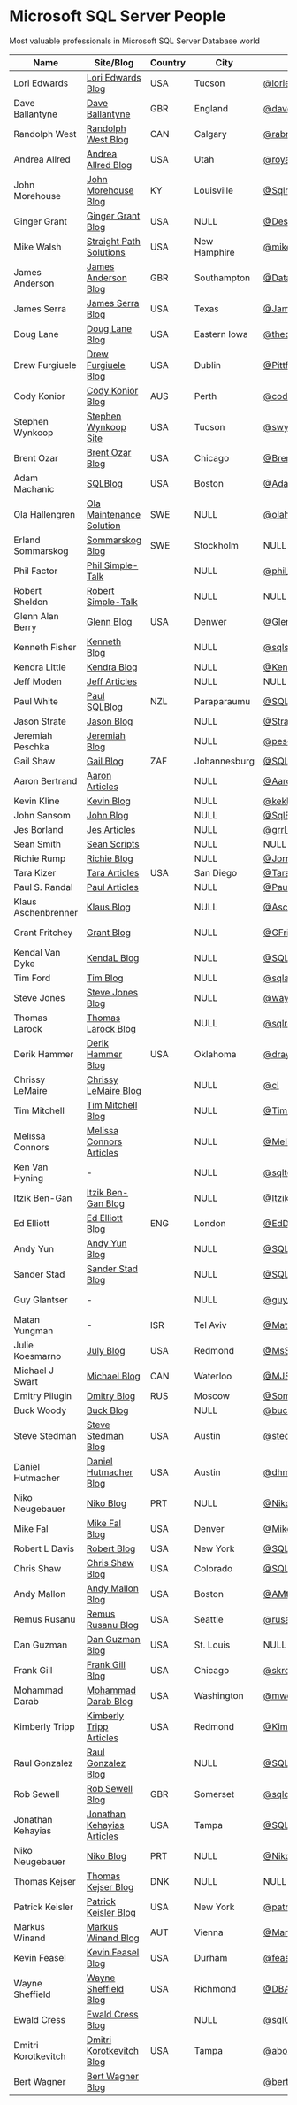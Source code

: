 # Microsoft SQL Server People
Most valuable professionals in Microsoft SQL Server Database world

| Name                | Site/Blog                    | Country | City             | Twitter            | Email                             | MVP | MVP page           |
|---------------------|------------------------------|---------|------------------|--------------------|-----------------------------------|----:|--------------------|
| Lori Edwards        | [Lori Edwards Blog]          | USA     | Tucson           | [@loriedwards]     | NULL                              | 0   | -                  |
| Dave Ballantyne     | [Dave Ballantyne]            | GBR     | England          | [@davebally]       | NULL                              | 0   | -                  |
| Randolph West       | [Randolph West Blog]         | CAN     | Calgary          | [@rabryst]         | NULL                              | 1   | [Randolph MVP]     |
| Andrea Allred       | [Andrea Allred Blog]         | USA     | Utah             | [@royalsql]        | NULL                              | 0   | -                  |
| John Morehouse      | [John Morehouse Blog]        | KY      | Louisville       | [@SqlrUs]          | NULL                              | 0   | -                  |
| Ginger Grant        | [Ginger Grant Blog]          | USA     | NULL             | [@DesertIsleSQL]   | NULL                              | 2   | [Grant MVP]        |
| Mike Walsh          | [Straight Path Solutions]    | USA     | New Hamphire     | [@mike_walsh]      | NULL                              | 7   | [Walsh MVP]        |
| James Anderson      | [James Anderson Blog]        | GBR     | Southampton      | [@DatabaseAvenger] | NULL                              | 0   | -                  |
| James Serra         | [James Serra Blog]           | USA     | Texas            | [@JamesSerra]      | NULL                              | 0   | -                  |
| Doug Lane           | [Doug Lane Blog]             | USA     | Eastern Iowa     | [@thedouglane]     | NULL                              | 0   | -                  |
| Drew Furgiuele      | [Drew Furgiuele Blog]        | USA     | Dublin           | [@Pittfurg]        | NULL                              | 0   | -                  |
| Cody Konior         | [Cody Konior Blog]           | AUS     | Perth            | [@codykonior]      | NULL                              | 0   | -                  |
| Stephen Wynkoop     | [Stephen Wynkoop Site]       | USA     | Tucson           | [@swynk]           | NULL                              | 0   | -                  |
| Brent Ozar          | [Brent Ozar Blog]            | USA     | Chicago          | [@BrentO]          | help@brentozar.com                | 7   | [Ozar MVP]         |
| Adam Machanic       | [SQLBlog]                    | USA     | Boston           | [@AdamMachanic]    | NULL                              | 12  | [Machanic MVP]     |
| Ola Hallengren      | [Ola Maintenance Solution]   | SWE     | NULL             | [@olahallengren]   | ola@hallengren.com                | 3   | [Hallengren MVP]   |
| Erland Sommarskog   | [Sommarskog Blog]            | SWE     | Stockholm        | NULL               | esquel@sommarskog.se              | 13  | [Sommarskog MVP]   |
| Phil Factor         | [Phil Simple-Talk]           |         | NULL             | [@phil_factor]     | NULL                              | 0   | -                  |
| Robert Sheldon      | [Robert Simple-Talk]         |         | NULL             | NULL               | NULL                              | 0   | -                  |
| Glenn Alan Berry    | [Glenn Blog]                 | USA     | Denwer           | [@GlennAlanBerry]  | glenn@SQLskills.com               | 10  | [Berry MVP]        |
| Kenneth Fisher      | [Kenneth Blog]               |         | NULL             | [@sqlstudent144]   | sqlstudent144@gmail.com           | 0   | -                  |
| Kendra Little       | [Kendra Blog]                |         | NULL             | [@Kendra_Little]   | NULL                              | 4   | [Little MVP]       |
| Jeff Moden          | [Jeff Articles]              |         | NULL             | NULL               | NULL                              | 8   | [Moden MVP]        |
| Paul White          | [Paul SQLBlog]               | NZL     | Paraparaumu      | [@SQL_Kiwi]        | SQLkiwi@gmail.com                 | 5   | [White MVP]        |
| Jason Strate        | [Jason Blog]                 |         | NULL             | [@StrateSQL]       | NULL                              | 7   | [Strate MVP]       |
| Jeremiah Peschka    | [Jeremiah Blog]              |         | NULL             | [@peschkaj]        | jeremiah.peschka@gmail.com        | 5   | [Peschka MVP]      |
| Gail Shaw           | [Gail Blog]                  | ZAF     | Johannesburg     | [@SQLintheWild]    | NULL                              | 8   | [Shaw MVP]         |
| Aaron Bertrand      | [Aaron Articles]             |         | NULL             | [@AaronBertrand]   | NULL                              | 19  | [Bertrand MVP]     |
| Kevin Kline         | [Kevin Blog]                 |         | NULL             | [@kekline]         | kevin_e_kline@yahoo.com           | 13  | [Kline MVP]        |
| John Sansom         | [John Blog]                  |         | NULL             | [@SqlBrit]         | NULL                              | 0   | -                  |
| Jes Borland         | [Jes Articles]               |         | NULL             | [@grrl_geek]       | NULL                              | 4   | [Borland MVP]      |
| Sean Smith          | [Sean Scripts]               |         | NULL             | NULL               | NULL                              | 0   | -                  |
| Richie Rump         | [Richie Blog]                |         | NULL             | [@Jorriss]         | NULL                              | 0   | -                  |
| Tara Kizer          | [Tara Articles]              | USA     | San Diego        | [@TaraKizer]       | NULL                              | 9   | [Kizer MVP]        |
| Paul S. Randal      | [Paul Articles]              |         | NULL             | [@PaulRandal]      | paul@sqlskills.com                | 8   | [Randal MVP]       |
| Klaus Aschenbrenner | [Klaus Blog]                 |         | NULL             | [@Aschenbrenner]   | klaus.aschenbrenner@sqlpassion.at | 0   | -                  |
| Grant Fritchey      | [Grant Blog]                 |         | NULL             | [@GFritchey]       | NULL                              | 7   | [Fritchey MVP]     |
| Kendal Van Dyke     | [KendaL Blog]                |         | NULL             | [@SQLDBA]          | NULL                              | 0   | -                  |
| Tim Ford            | [Tim Blog]                   |         | NULL             | [@sqlagentman]     | NULL                              | 7   | [Ford MVP]         |
| Steve Jones         | [Steve Jones Blog]           |         | NULL             | [@way0utwest]      | NULL                              | 9   | [Jones MVP]        |
| Thomas Larock       | [Thomas Larock Blog]         |         | NULL             | [@sqlrockstar]     | NULL                              | 7   | [LaRock MVP]       |
| Derik Hammer        | [Derik Hammer Blog]          | USA     | Oklahoma         | [@drayhammer]      | NULL                              | 1   | [Derik MVP]        |
| Chrissy LeMaire     | [Chrissy LeMaire Blog]       |         | NULL             | [@cl]              | NULL                              | 1   | [LeMaire MVP]      |
| Tim Mitchell        | [Tim Mitchell Blog]          |         | NULL             | [@Tim_Mitchell]    | NULL                              | 7   | [Mitchell MVP]     |
| Melissa Connors     | [Melissa Connors Articles]   |         | NULL             | [@MelikaNoKaOi]    | NULL                              | 0   | -                  |
| Ken Van Hyning      | -                            |         | NULL             | [@sqltoolsguy]     | NULL                              | 0   | -                  |
| Itzik Ben-Gan       | [Itzik Ben-Gan Blog]         |         | NULL             | [@ItzikBenGan]     | NULL                              | 17  | [Ben-Gan MVP]      |
| Ed Elliott          | [Ed Elliott Blog]            | ENG     | London           | [@EdDebug]         | ed.elliott@outlook.com            | 0   | -                  |
| Andy Yun            | [Andy Yun Blog]              |         | NULL             | [@SQLBek]          | NULL                              | 0   | -                  |
| Sander Stad         | [Sander Stad Blog]           |         | NULL             | [@SQLStad]         | NULL                              | 0   | -                  |
| Guy Glantser        | -                            |         | NULL             | [@guy_glantser]    | NULL                              | 2   | [Glantser MVP]     |
| Matan Yungman       | -                            | ISR     | Tel Aviv         | [@MatanYungman]    | NULL                              | 0   | [Yungman MVP]      |
| Julie Koesmarno     | [July Blog]                  | USA     | Redmond          | [@MsSQLGirl]       | NULL                              | 0   | -                  |
| Michael J Swart     | [Michael Blog]               | CAN     | Waterloo         | [@MJSwart]         | NULL                              | 5   | [Swart MVP]        |
| Dmitry Pilugin      | [Dmitry Blog]                | RUS     | Moscow           | [@SomewereSomehow] | pilugin@inbox.ru                  | 3   | [Pilugin MVP]      |
| Buck Woody          | [Buck Blog]                  |         | NULL             | [@buckwoodymsft]   | NULL                              | 0   | -                  |
| Steve Stedman       | [Steve Stedman Blog]         | USA     | Austin           | [@stedman]         | NULL                              | 0   | -                  |
| Daniel Hutmacher    | [Daniel Hutmacher Blog]      | USA     | Austin           | [@dhmacher]        | NULL                              | 0   | -                  |
| Niko Neugebauer     | [Niko Blog]                  | PRT     | NULL             | [@NikoNeugebauer]  | niko@nikoport.com                 | 0   | -                  |
| Mike Fal            | [Mike Fal Blog]              | USA     | Denver           | [@Mike_Fal]        | NULL                              | 0   | -                  |
| Robert L Davis      | [Robert Blog]                | USA     | New York         | [@SQLSoldier]      | NULL                              | 3   | [Davis MVP]        |
| Chris Shaw          | [Chris Shaw Blog]            | USA     | Colorado         | [@SQLShaw]         | NULL                              | 8   | [Shaw MVP]         |
| Andy Mallon         | [Andy Mallon Blog]           | USA     | Boston           | [@AMtwo]           | NULL                              | 0   | -                  |
| Remus Rusanu        | [Remus Rusanu Blog]          | USA     | Seattle          | [@rusanu]          | NULL                              | 0   | -                  |
| Dan Guzman          | [Dan Guzman Blog]            | USA     | St. Louis        | NULL               | NULL                              | 15  | [Guzman MVP]       |
| Frank Gill          | [Frank Gill Blog]            | USA     | Chicago          | [@skreebydba]      | NULL                              | 0   | -                  |
| Mohammad Darab      | [Mohammad Darab Blog]        | USA     | Washington       | [@mwdarab]         | NULL                              | 0   | -                  |
| Kimberly Tripp      | [Kimberly Tripp Articles]    | USA     | Redmond          | [@KimberlyLTripp]  | NULL                              | 13  | [Kimberly MVP]     |
| Raul Gonzalez       | [Raul Gonzalez Blog]         |         | NULL             | [@SQLDoubleG]      | NULL                              | 0   | -                  |
| Rob Sewell          | [Rob Sewell Blog]            | GBR     | Somerset         | [@sqldbawithbeard] | NULL                              | 1   | [Swell MVP]        |
| Jonathan Kehayias   | [Jonathan Kehayias Articles] | USA     | Tampa            | [@SQLPoolBoy]      | NULL                              | 9   | [Kehayias MVP]     |
| Niko Neugebauer     | [Niko Blog]                  | PRT     | NULL             | [@NikoNeugebauer]  | NULL                              | 6   | [Neugebauer MVP]   |
| Thomas Kejser       | [Thomas Kejser Blog]         | DNK     | NULL             | NULL               | thomas@kejser.org                 | 0   | -                  |
| Patrick Keisler     | [Patrick Keisler Blog]       | USA     | New York         | [@patrickkeisler]  | NULL                              | 0   | -                  |
| Markus Winand       | [Markus Winand Blog]         | AUT     | Vienna           | [@MarkusWinand]    | NULL                              | 0   | -                  |
| Kevin Feasel        | [Kevin Feasel Blog]          | USA     | Durham           | [@feaselkl]        | NULL                              | 2   | [Feasel MVP]       |
| Wayne Sheffield     | [Wayne Sheffield Blog]       | USA     | Richmond         | [@DBAWayne]        | NULL                              | 1   | [Sheffield MVP]    |
| Ewald Cress         | [Ewald Cress Blog]           |         | NULL             | [@sqlOnIce]        | NULL                              | 0   |                    |
| Dmitri Korotkevitch | [Dmitri Korotkevitch Blog]   | USA     | Tampa            | [@aboutsqlserver]  | dk@aboutsqlserver.com             | 6   | [Korotkevitch MVP] |
| Bert Wagner         | [Bert Wagner Blog]           |         |                  | [@bertwagner]      | NULL                              | 0   |                    |

[Stephen Wynkoop Site]:https://www.sswug.org/
[Cody Konior Blog]:https://www.codykonior.com/categories/#sql
[Drew Furgiuele Blog]:http://port1433.com/
[Doug Lane Blog]:http://www.douglane.net/blog/
[James Serra Blog]:http://www.jamesserra.com/
[James Anderson Blog]:http://thedatabaseavenger.com/
[Straight Path Solutions]:https://straightpathsql.com/
[Ginger Grant Blog]:http://www.desertislesql.com/wordpress1/
[John Morehouse Blog]:http://sqlrus.com/
[Andrea Allred Blog]:https://royalsql.com/
[Randolph West Blog]:https://rabryst.ca/
[Dave Ballantyne]:clearskysql.co.uk/
[Lori Edwards Blog]:https://blogs.sentryone.com/author/LoriEdwards/
[Brent Ozar Blog]:http://www.brentozar.com/
[SQLBlog]:http://sqlblog.com/
[Ola Maintenance Solution]:https://ola.hallengren.com/
[Sommarskog Blog]:http://www.sommarskog.se/
[Phil Simple-Talk]:https://www.red-gate.com/simple-talk/author/phil-factor/
[Robert Simple-Talk]:https://www.simple-talk.com/author/robert-sheldon/
[Glenn Blog]:https://sqlserverperformance.wordpress.com/
[Kenneth Blog]:http://sqlstudies.com/
[Kendra Blog]:http://www.littlekendra.com/
[Jeff Articles]:http://www.sqlservercentral.com/Authors/Articles/Jeff_Moden/80567/
[Paul SQLBlog]:http://sqlblog.com/blogs/paul_white/
[Jason Blog]:http://www.jasonstrate.com/
[Jeremiah Blog]:http://facility9.com/
[Gail Blog]:http://sqlinthewild.co.za
[Aaron Articles]:http://sqlperformance.com/author/abertrand
[Kevin Blog]:http://kevinekline.com/
[Robert Blog]:http://www.sqlapprentice.net/
[John Blog]:http://www.johnsansom.com/
[Jes Articles]:http://blogs.lessthandot.com/index.php/author/grrlgeek/
[Sean Scripts]:http://www.sqlservercentral.com/Authors/Scripts/Sean_Smith/776614/
[Richie Blog]:http://www.jorriss.net/
[Tara Articles]:https://www.brentozar.com/archive/author/tara/
[Paul Articles]:http://www.sqlskills.com/blogs/paul/
[Klaus Blog]:https://www.sqlpassion.at
[Grant Blog]:http://www.scarydba.com/
[Kendal Blog]:http://www.kendalvandyke.com/
[Tim Blog]:http://thesqlagentman.com/
[Steve Jones Blog]:https://voiceofthedba.wordpress.com/
[Thomas Larock Blog]:http://thomaslarock.com/
[Mike Fal Blog]:http://www.mikefal.net
[Derik Hammer Blog]:http://www.sqlhammer.com/
[Chrissy LeMaire Blog]:https://blog.netnerds.net/author/chrissy/
[Tim Mitchell Blog]:https://www.timmitchell.net
[Melissa Connors Articles]:http://blogs.sqlsentry.com/author/melissaconnors/
[Itzik Ben-Gan Blog]:http://tsql.solidq.com/
[Ed Elliott Blog]:https://the.agilesql.club/Blogs/Ed-Elliott/
[Andy Yun Blog]:https://sqlbek.wordpress.com
[Sander Stad Blog]:http://www.sqlstad.nl
[July Blog]:http://www.mssqlgirl.com/
[Michael Blog]:http://michaeljswart.com/
[Dmitry Blog]:http://www.queryprocessor.com/
[Buck Blog]:https://thelonedba.wordpress.com/
[Steve Stedman Blog]:http://stevestedman.com
[Daniel Hutmacher Blog]:https://sqlsunday.com
[Niko Blog]:http://www.nikoport.com
[Mike Fal Blog]:http://www.mikefal.net/
[Robert Blog]:http://www.sqlsoldier.com/wp/
[Chris Shaw Blog]:https://chrisshaw.wordpress.com
[Andy Mallon Blog]:http://www.am2.co/
[Remus Rusanu Blog]:http://rusanu.com/
[Dan Guzman Blog]:http://www.dbdelta.com/
[Frank Gill Blog]:https://skreebydba.com/
[Mohammad Darab Blog]:https://mohammaddarab.com/blog/
[Kimberly Tripp Articles]:https://www.sqlskills.com/blogs/kimberly/
[Raul Gonzalez Blog]:http://www.sqldoubleg.com
[Rob Sewell Blog]:https://sqldbawithabeard.com/
[Jonathan Kehayias Articles]:https://www.sqlskills.com/blogs/jonathan/
[Niko Blog]:http://www.nikoport.com
[Thomas Kejser Blog]:http://kejser.org/
[Patrick Keisler Blog]:http://www.patrickkeisler.com
[Markus Winand Blog]:http://use-the-index-luke.com
[Kevin Feasel Blog]:https://36chambers.wordpress.com/
[Wayne Sheffield Blog]:http://blog.waynesheffield.com/
[Ewald Cress Blog]:http://sqlonice.com
[Dmitri Korotkevitch Blog]:http://aboutsqlserver.com/
[Bert Wagner Blog]:https://blog.bertwagner.com/

[@swynk]:https://twitter.com/swynk
[@codykonior]:https://twitter.com/codykonior
[@Pittfurg]:https://twitter.com/pittfurg
[@thedouglane]:https://twitter.com/thedouglane
[@JamesSerra]:https://twitter.com/jamesserra
[@DatabaseAvenger]:https://twitter.com/databaseavenger
[@mike_walsh]:https://twitter.com/mike_walsh
[@DesertIsleSQL]:https://twitter.com/desertislesql
[@SqlrUs]:https://twitter.com/sqlrus
[@RoyalSQL]:https://twitter.com/royalsql
[@rabryst]:https://twitter.com/rabryst
[@davebally]:https://twitter.com/davebally
[@loriedwards]:https://twitter.com/loriedwards
[@BrentO]:https://twitter.com/BrentO
[@AdamMachanic]:https://twitter.com/AdamMachanic
[@olahallengren]:https://twitter.com/olahallengren
[@phil_factor]:https://twitter.com/phil_factor
[@GlennAlanBerry]:https://twitter.com/GlennAlanBerry
[@sqlstudent144]:https://twitter.com/sqlstudent144
[@Kendra_Little]:https://twitter.com/Kendra_Little
[@SQL_Kiwi]:https://twitter.com/SQL_Kiwi
[@StrateSQL]:https://twitter.com/StrateSQL
[@peschkaj]:https://twitter.com/peschkaj
[@SQLintheWild]:https://twitter.com/SQLintheWild
[@AaronBertrand]:https://twitter.com/AaronBertrand
[@kekline]:https://twitter.com/kekline
[@SqlBrit]:https://twitter.com/SqlBrit
[@grrl_geek]:https://twitter.com/grrl_geek
[@Jorriss]:https://twitter.com/Jorriss
[@TaraKizer]:https://twitter.com/TaraKizer
[@PaulRandal]:https://twitter.com/PaulRandal
[@Aschenbrenner]:https://twitter.com/Aschenbrenner
[@GFritchey]:https://twitter.com/GFritchey
[@SQLDBA]:https://twitter.com/SQLDBA
[@sqlagentman]:https://twitter.com/sqlagentman
[@way0utwest]:https://twitter.com/way0utwest
[@sqlrockstar]:https://twitter.com/sqlrockstar
[@Mike_Fal]:https://twitter.com/Mike_Fal
[@drayhammer]:https://twitter.com/drayhammer
[@cl]:https://twitter.com/cl
[@Tim_Mitchell]:https://twitter.com/Tim_Mitchell
[@MelikaNoKaOi]:https://twitter.com/MelikaNoKaOi
[@sqltoolsguy]:https://twitter.com/sqltoolsguy
[@ItzikBenGan]:https://twitter.com/ItzikBenGan
[@EdDebug]:https://twitter.com/EdDebug
[@SQLBek]:https://twitter.com/SQLBek
[@SQLStad]:https://twitter.com/SQLStad
[@guy_glantser]:https://twitter.com/guy_glantser
[@MatanYungman]:https://twitter.com/MatanYungman
[@MsSQLGirl]:https://twitter.com/MsSQLGirl
[@MJSwart]:https://twitter.com/MJSwart
[@SomewereSomehow]:https://twitter.com/SomewereSomehow
[@buckwoodymsft]:https://twitter.com/buckwoodymsft
[@stedman]:https://twitter.com/stedman
[@dhmacher]:https://twitter.com/dhmacher
[@NikoNeugebauer]:https://twitter.com/NikoNeugebauer
[@Mike_Fal]:https://twitter.com/Mike_Fal
[@SQLSoldier]:https://twitter.com/SQLSoldier
[@SQLShaw]:https://twitter.com/SQLShaw
[@AMtwo]:https://twitter.com/AMtwo
[@rusanu]:https://twitter.com/rusanu
[@skreebydba]:https://twitter.com/skreebydba
[@mwdarab]:https://twitter.com/
[@KimberlyLTripp]:https://twitter.com/KimberlyLTripp
[@SQLDoubleG]:https://twitter.com/SQLDoubleG
[@sqldbawithbeard]:https://twitter.com/@sqldbawithbeard
[@SQLPoolBoy]:https://twitter.com/SQLPoolBoy
[@NikoNeugebauer]:https://twitter.com/NikoNeugebauer
[@patrickkeisler]:https://twitter.com/patrickkeisler
[@MarkusWinand]:https://twitter.com/MarkusWinand
[@feaselkl]:https://twitter.com/feaselkl
[@DBAWayne]:https://twitter.com/DBAWayne
[@sqlOnIce]:https://twitter.com/sqlOnIce
[@aboutsqlserver]:https://twitter.com/aboutsqlserver
[@bertwagner]:https://twitter.com/bertwagner

[Swell MVP]:https://mvp.microsoft.com/en-us/PublicProfile/5002693?fullName=Rob%20%20Sewell
[Walsh MVP]:https://mvp.microsoft.com/en-us/PublicProfile/4032569?fullName=Mike%20%20Walsh
[Grant MVP]:https://mvp.microsoft.com/en-us/PublicProfile/5001878?fullName=Ginger%20%20Grant
[Randolph MVP]:https://mvp.microsoft.com/en-us/PublicProfile/5002351?fullName=Randolph%20%20West
[Ozar MVP]:https://mvp.microsoft.com/en-us/PublicProfile/4025575?fullName=Brent%20%20Ozar
[Machanic MVP]:https://mvp.microsoft.com/en-us/PublicProfile/10761?fullName=Adam%20%20Machanic
[Hallengren MVP]:https://mvp.microsoft.com/en-us/PublicProfile/5000459?fullName=Ola%20%20Hallengren
[Sommarskog MVP]:https://mvp.microsoft.com/en-us/PublicProfile/5440?fullName=erland%20sommarskog
[Berry MVP]:https://mvp.microsoft.com/en-us/PublicProfile/4000600?fullName=Glenn%20Alan%20Berry
[Little MVP]:https://mvp.microsoft.com/en-us/PublicProfile/4039606?fullName=Kendra%20%20Little
[Moden MVP]:https://mvp.microsoft.com/en-us/PublicProfile/4020758?fullName=jeff%20moden
[White MVP]:https://mvp.microsoft.com/en-us/PublicProfile/4032572?fullName=Paul%20%20White
[Strate MVP]:https://mvp.microsoft.com/en-us/PublicProfile/4025370?fullName=Jason%20%20Strate
[Peschka MVP]:https://mvp.microsoft.com/en-us/PublicProfile/4025617?fullName=Jeremiah%20%20Peschka
[Shaw MVP]:https://mvp.microsoft.com/en-us/PublicProfile/4020752?fullName=gail%20shaw
[Bertrand MVP]:https://mvp.microsoft.com/en-us/PublicProfile/8140?fullName=Aaron%20%20Bertrand
[Kline MVP]:https://mvp.microsoft.com/en-us/PublicProfile/9508?fullName=Kevin%20E%20Kline
[Borland MVP]:https://mvp.microsoft.com/en-us/PublicProfile/4039609?fullName=Jes%20%20Borland
[Kizer MVP]:https://mvp.microsoft.com/en-us/PublicProfile/4000602?fullName=Tara%20Lyn%20Kizer
[Randal MVP]:https://mvp.microsoft.com/en-us/PublicProfile/4015673?fullName=Paul%20S.%20Randal
[Fritchey MVP]:https://mvp.microsoft.com/en-us/PublicProfile/4025126?fullName=Grant%20%20Fritchey
[Ford MVP]:https://mvp.microsoft.com/en-us/PublicProfile/4025585?fullName=Timothy%20%20Ford
[Jones MVP]:https://mvp.microsoft.com/en-us/PublicProfile/4014238?fullName=Steve%20%20Jones
[Derik MVP]:https://mvp.microsoft.com/en-us/PublicProfile/5002574?fullName=Derik%20%20Hammer
[LaRock MVP]:https://mvp.microsoft.com/en-us/PublicProfile/4025219?fullName=Thomas%20%20LaRock
[LeMaire MVP]:https://mvp.microsoft.com/en-us/PublicProfile/5001321?fullName=Chrissy%20%20LeMaire
[Mitchell MVP]:https://mvp.microsoft.com/en-us/PublicProfile/4027186?fullName=Tim%20%20Mitchell
[Ben-Gan MVP]:https://mvp.microsoft.com/en-us/PublicProfile/6819?fullName=Itzik%20%20Ben-Gan
[Glantser MVP]:https://mvp.microsoft.com/en-us/PublicProfile/5001253?fullName=Guy%20%20Glantser
[Yungman MVP]:https://mvp.microsoft.com/en-us/PublicProfile/5001675?fullName=Matan%20%20Yungman
[Swart MVP]:https://mvp.microsoft.com/en-us/PublicProfile/4038219?fullName=Michael%20J%20Swart
[Pilugin MVP]:https://mvp.microsoft.com/en-us/PublicProfile/5000995?fullName=Dmitry%20%20Pilugin
[Davis MVP]:https://mvp.microsoft.com/en-us/PublicProfile/5000945?fullName=Robert%20L%20Davis
[Shaw MVP]:https://mvp.microsoft.com/en-us/PublicProfile/4025121?fullName=Chris%20%20Shaw
[Guzman MVP]:https://mvp.microsoft.com/en-us/PublicProfile/5439?fullName=Dan%20%20Guzman
[Kimberly MVP]:https://mvp.microsoft.com/en-us/PublicProfile/8566?fullName=Kimberly%20L.%20Tripp
[Kehayias MVP]:https://mvp.microsoft.com/en-us/PublicProfile/4021854?fullName=Jonathan%20Matthew%20Kehayias
[Neugebauer MVP]:https://mvp.microsoft.com/en-us/PublicProfile/4033494?fullName=Niko%20%20Neugebauer
[Feasel MVP]:https://mvp.microsoft.com/en-us/PublicProfile/5001922?fullName=Kevin%20%20Feasel
[Sheffield MVP]:https://mvp.microsoft.com/en-us/PublicProfile/5002585?fullName=Wayne%20%20Sheffield
[Korotkevitch MVP]:https://mvp.microsoft.com/en-us/PublicProfile/4039717?fullName=Dmitri%20%20Korotkevitch
